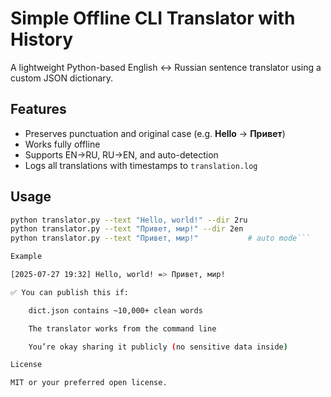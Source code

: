 # Simple Offline CLI Translator with History

A lightweight Python-based English ↔ Russian sentence translator using a custom JSON dictionary.

## Features
- Preserves punctuation and original case (e.g. **Hello** → **Привет**)
- Works fully offline
- Supports EN→RU, RU→EN, and auto-detection
- Logs all translations with timestamps to `translation.log`

## Usage

```bash
python translator.py --text "Hello, world!" --dir 2ru
python translator.py --text "Привет, мир!" --dir 2en
python translator.py --text "Привет, мир!"           # auto mode```

Example

[2025-07-27 19:32] Hello, world! => Привет, мир!

✅ You can publish this if:

    dict.json contains ~10,000+ clean words

    The translator works from the command line

    You’re okay sharing it publicly (no sensitive data inside)

License

MIT or your preferred open license.
